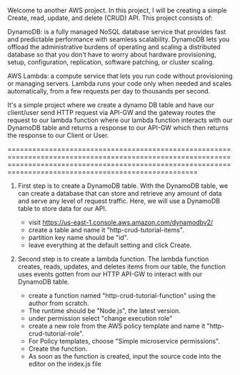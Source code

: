 Welcome to another AWS project. In this project, I will be creating a simple Create, read, update, and delete (CRUD) API. This project consists of:


DynamoDB: is a fully managed NoSQL database service that provides fast and predictable performance with seamless 
scalability. DynamoDB lets you offload the administrative burdens of operating and scaling a distributed database so
that you don't have to worry about hardware provisioning, setup, configuration, replication, software patching, 
or cluster scaling.

AWS Lambda: a compute service that lets you run code without provisioning or managing servers. Lambda runs your 
code only when needed and scales automatically, from a few requests per day to thousands per second. 

It's a simple project where we create a dynamo DB table and have our client/user send HTTP request via API-GW and the gateway routes the request to our lambda function where our lambda function interacts with our 
DynamoDB table and returns a response to our API-GW which then returns the response to our Client or User.

================================================================================================================================================================================================================
1. First step is to create a DynamoDB table. With the DynamoDB table, we can create a database that can store and retrieve
   any amount of data and serve any level of request traffic. Here, we will use a DynamoDB table to store data for our API.
   - visit https://us-east-1.console.aws.amazon.com/dynamodbv2/
   - create a table and name it "http-crud-tutorial-items".
   - partition key name should be "id".
   - leave everything at the default setting and click Create.
     
3. Second step is to create a lambda function. The lambda function creates, reads, updates, and deletes items from our table, the function uses events gotten from our HTTP API-GW to interact with our DynamoDB table.
   - create a function named "http-crud-tutorial-function" using the author from scratch.
   - The runtime should be "Node.js", the latest version.
   - under permission select "change execution role"
   - create a new role from the AWS policy template and name it "http-crud-tutorial-role".
   - For Policy templates, choose "Simple microservice permissions".
   - Create the function.
   - As soon as the function is created, input the source code into the editor on the index.js file
   
